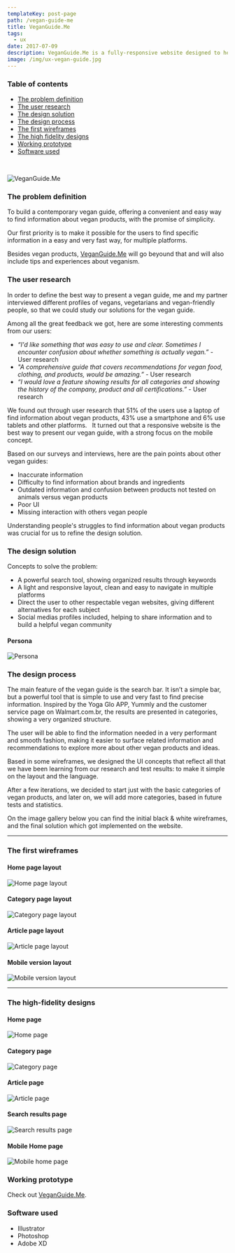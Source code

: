 ```yaml
---
templateKey: post-page
path: /vegan-guide-me
title: VeganGuide.Me
tags:
  - ux
date: 2017-07-09
description: VeganGuide.Me is a fully-responsive website designed to help saving animals lives through sharing knowledge, tips and guiding your vegan shopping experience, featuring a blazing-fast search bar.
image: /img/ux-vegan-guide.jpg
---
```


### Table of contents

- [The problem definition](#the-problem-definition)
- [The user research](#the-user-research)
- [The design solution](#the-design-solution)
- [The design process](#the-design-process)
- [The first wireframes](#the-first-wireframes)
- [The high fidelity designs](#the-high-fidelity-designs)
- [Working prototype](#working-prototype)
- [Software used](#software-used)

<br/>

![VeganGuide.Me](/img/ux-vegan-guide-large.png)

<a id="the-problem-definition"></a>
### The problem definition 

To build a contemporary vegan guide, offering a convenient and easy way to find information about vegan products, with the promise of simplicity. 

Our first priority is to make it possible for the users to find specific information in a easy and very fast way, for multiple platforms.  

Besides vegan products, <a href="http://veganguide.me" target="_blank">VeganGuide.Me</a> will go beyound that and will also include tips and experiences about veganism. 

<a id="the-user-research"></a>
### The user research

In order to define the best way to present a vegan guide, me and my partner interviewed different profiles of vegans,  vegetarians and vegan-friendly people, so that we could study our solutions for the vegan guide.

Among all the great feedback we got, here are some interesting comments from our users:

- *“I'd like something that was easy to use and clear. Sometimes I encounter confusion about whether something is actually vegan.”* - User research 
- *"A comprehensive guide that covers recommendations for vegan food, clothing, and products, would be amazing.”* - User research
- *“I would love a feature showing results for all categories and showing the history of the company, product and all certifications.”* - User research

We found out through user research that 51% of the users use a laptop of find information about vegan products, 43% use a smartphone and 6% use tablets and other platforms.
  
It turned out that a responsive website is the best way to present our vegan guide, with a strong focus on the mobile concept.  

Based on our surveys and interviews, here are the pain points about other vegan guides:

- Inaccurate information
- Difficulty to find information about brands and ingredients
- Outdated information and confusion between products not tested on animals versus vegan products
- Poor UI 
- Missing interaction with others vegan people

Understanding people's struggles to find information about vegan products was crucial for us to refine the design solution.

<a id="the-design-solution"></a>
### The design solution

Concepts to solve the problem: 

- A powerful search tool, showing organized results through keywords
- A light and responsive layout, clean and easy to navigate in multiple platforms
- Direct the user to other respectable vegan websites, giving different alternatives for each subject
- Social medias profiles included, helping to share information and to build a helpful vegan community

#### Persona
![Persona](https://farm5.staticflickr.com/4218/35662538192_c141e98c06_h.jpg)

<a id="the-design-process"></a>
### The design process

The main feature of the vegan guide is the search bar. It isn’t a simple bar, but a powerful tool that is simple to use and very fast to find precise information. Inspired by the Yoga Glo APP, Yummly and the customer service page on Walmart.com.br, the results are presented in categories, showing a very organized structure. 

The user will be able to find the information needed in a very performant and smooth fashion, making it easier to surface related information and recommendations to explore more about other vegan products and ideas.  

Based in some wireframes, we designed the UI concepts that reflect all that we have been learning from our research and test results: to make it simple on the layout and the language.  

After a few iterations, we decided to start just with the basic categories of vegan products, and later on, we will add more categories, based in future tests and statistics.  

On the image gallery below you can find the initial black & white wireframes, and the final solution which got implemented on the website.

---
<a id="the-first-wireframes"></a>
### The first wireframes

#### Home page layout
![Home page layout](https://farm5.staticflickr.com/4240/35831406215_ea92cb8ffb_h.jpg)

#### Category page layout
![Category page layout](https://farm5.staticflickr.com/4280/35790899346_6e886d541d_h.jpg)

#### Article page layout
![Article page layout](https://farm5.staticflickr.com/4284/35790899176_f6f9cfec2e_h.jpg)

#### Mobile version layout
![Mobile version layout](https://farm5.staticflickr.com/4212/35831405815_f5508ce80d_h.jpg)

---
<a id="the-high-fidelity-designs"></a>
### The high-fidelity designs

#### Home page
![Home page](https://farm5.staticflickr.com/4257/35790900796_b546d7afea_h.jpg)

#### Category page
![Category page](https://farm5.staticflickr.com/4288/35790900606_26b166c131_h.jpg)

#### Article page
![Article page](https://farm5.staticflickr.com/4231/35790900996_c67d23efae_h.jpg)

#### Search results page
![Search results page](https://farm5.staticflickr.com/4277/35831408195_5ebc5d77ca_h.jpg)

#### Mobile Home page
![Mobile home page](https://farm5.staticflickr.com/4263/35831409035_a773f4038d_h.jpg)

<a id="working-prototype"></a>
### Working prototype
Check out <a href="http://veganguide.me" target="_blank">VeganGuide.Me</a>.

<a id="software-used"></a>
### Software used
- Illustrator
- Photoshop
- Adobe XD
